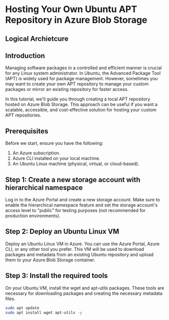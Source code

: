 # Hosting Your Own Ubuntu APT Repository in Azure Blob Storage

## Logical Archietcure

## Introduction

Managing software packages in a controlled and efficient manner is crucial for any Linux system administrator. In Ubuntu, the Advanced Package Tool (APT) is widely used for package management. However, sometimes you may want to create your own APT repository to manage your custom packages or mirror an existing repository for faster access.

In this tutorial, we'll guide you through creating a local APT repository hosted on Azure Blob Storage. This approach can be useful if you want a scalable, accessible, and cost-effective solution for hosting your custom APT repositories.

## Prerequisites

Before we start, ensure you have the following:

1. An Azure subscription.
2. Azure CLI installed on your local machine.
3. An Ubuntu Linux machine (physical, virtual, or cloud-based).

## Step 1: Create a new storage account with hierarchical namespace

Log in to the Azure Portal and create a new storage account. Make sure to enable the hierarchical namespace feature and set the storage account's access level to "public" for testing purposes (not recommended for production environments).

## Step 2: Deploy an Ubuntu Linux VM

Deploy an Ubuntu Linux VM in Azure. You can use the Azure Portal, Azure CLI, or any other tool you prefer. This VM will be used to download packages and metadata from an existing Ubuntu repository and upload them to your Azure Blob Storage container.

## Step 3: Install the required tools

On your Ubuntu VM, install the wget and apt-utils packages. These tools are necessary for downloading packages and creating the necessary metadata files.

```bash
sudo apt update
sudo apt install wget apt-utils -y
